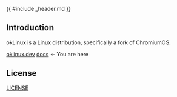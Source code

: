 {{ #include _header.md }}



## Introduction

okLinux is a Linux distribution, specifically a fork of ChromiumOS. 

[oklinux.dev](https://oklinux.dev)
[docs](https://sevki.github.io/oklinux) <- You are here

## License
[LICENSE](https://github.com/sevki/oklinux/blob/main/LICENSE)

